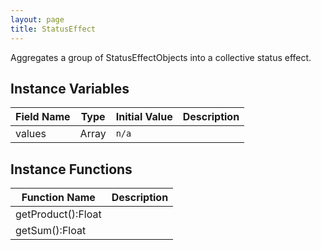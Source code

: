 ```yaml
---
layout: page
title: StatusEffect
---
```


Aggregates a group of StatusEffectObjects into a collective status effect.

## Instance Variables

| Field Name | Type | Initial Value | Description |
| ------------ | ------ | --------------- | ------------- |
| values | Array<StatusEffectObject> | `n/a` |  |


## Instance Functions

| Function Name | Description |
| --------------- | ------------- |
| getProduct():Float |  |
| getSum():Float |  |


